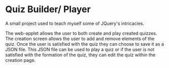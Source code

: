 # Quiz Builder/ Player
A small project used to teach myself some of JQuery's intricacies.

The web-applet allows the user to both create and play created quizzes.  The creation screen allows the user to add and remove elements of the quiz. Once the user is satisfied with the quiz they can choose to save it as a JSON file. This JSON file can be used to play a quiz or if the user is not satisfied with the formation of the quiz, they can edit the quiz within the creation page.
